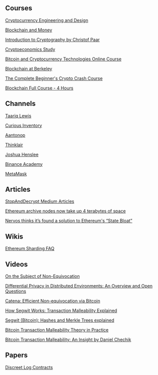 Courses
-------
[Cryptocurrency Engineering and Design](https://ocw.mit.edu/courses/media-arts-and-sciences/mas-s62-cryptocurrency-engineering-and-design-spring-2018/lecture-videos/)

[Blockchain and Money](https://ocw.mit.edu/courses/sloan-school-of-management/15-s12-blockchain-and-money-fall-2018/video-lectures/)

[Introduction to Cryptography by Christof Paar](https://www.youtube.com/channel/UC1usFRN4LCMcfIV7UjHNuQg/videos)

[Cryptoeconomics Study](https://www.youtube.com/channel/UCGagQMCWglF-oGt8HKZfHNg/videos)

[Bitcoin and Cryptocurrency Technologies Online Course](https://www.youtube.com/channel/UCNcSSleedtfyDuhBvOQzFzQ/videos)

[Blockchain at Berkeley](https://www.youtube.com/c/BlockchainatBerkeley/videos)

[The Complete Beginner's Crypto Crash Course](https://www.youtube.com/playlist?list=PLU52pNodXIGdM6XDgHVG7DsPytlsrR_6b)

[Blockchain Full Course - 4 Hours](https://www.youtube.com/watch?v=QCvL-DWcojc)

Channels
-------
[Taariq Lewis](https://www.youtube.com/c/TaariqLewis/videos)

[Curious Inventory](https://www.youtube.com/c/CuriousInventor/videos)

[Aantonop](https://www.youtube.com/c/aantonop/videos)

[Thinklair](https://www.youtube.com/c/Thinklair/videos)

[Joshua Henslee](https://www.youtube.com/user/jhenslee11/videos)

[Binance Academy](https://www.youtube.com/c/BinanceAcademy/videos)

[MetaMask](https://www.youtube.com/channel/UCcizsiFcuxMrSWcPAuSNbuA/videos)

Articles
-------
[StopAndDecrypt Medium Articles](https://hackernoon.com/u/stopanddecrypt)

[Ethereum archive nodes now take up 4 terabytes of space](https://decrypt.co/24779/ethereum-archive-nodes-now-take-up-4-terabytes-of-space)

[Nervos thinks it’s found a solution to Ethereum's “State Bloat”](https://decrypt.co/9702/nervos-thinks-its-found-a-solution-to-state-bloat)

Wikis
-------
[Ethereum Sharding FAQ](https://eth.wiki/sharding/Sharding-FAQs)

Videos
-------
[On the Subject of Non-Equivocation](https://www.youtube.com/watch?v=Ljayjau9-E0)

[Differential Privacy in Distributed Environments: An Overview and Open Questions](https://www.youtube.com/watch?v=A8GhByIEwrM)

[Catena: Efficient Non-equivocation via Bitcoin](https://www.youtube.com/watch?v=Xz12PbLSeVc)

[How Segwit Works: Transaction Malleability Explained](https://www.youtube.com/watch?v=zd6Xio3Pc1Y)

[Segwit (Bitcoin): Hashes and Merkle Trees explained](https://www.youtube.com/watch?v=3DhSYXjLEWE)

[Bitcoin Transaction Malleability Theory in Practice](https://www.youtube.com/watch?v=bmxu3r_CUKE)

[Bitcoin Transaction Malleability: An Insight by Daniel Chechik](https://www.youtube.com/watch?v=uaB45x_6Ba0)

Papers
------
[Discreet Log Contracts](https://adiabat.github.io/dlc.pdf)
